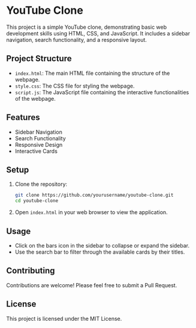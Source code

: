 # YouTube Clone

This project is a simple YouTube clone, demonstrating basic web development skills using HTML, CSS, and JavaScript. It includes a sidebar navigation, search functionality, and a responsive layout.

## Project Structure


- `index.html`: The main HTML file containing the structure of the webpage.
- `style.css`: The CSS file for styling the webpage.
- `script.js`: The JavaScript file containing the interactive functionalities of the webpage.

## Features

- Sidebar Navigation
- Search Functionality
- Responsive Design
- Interactive Cards

## Setup

1. Clone the repository:
    ```sh
    git clone https://github.com/yourusername/youtube-clone.git
    cd youtube-clone
    ```

2. Open `index.html` in your web browser to view the application.

## Usage

- Click on the bars icon in the sidebar to collapse or expand the sidebar.
- Use the search bar to filter through the available cards by their titles.

## Contributing

Contributions are welcome! Please feel free to submit a Pull Request.

## License

This project is licensed under the MIT License.
